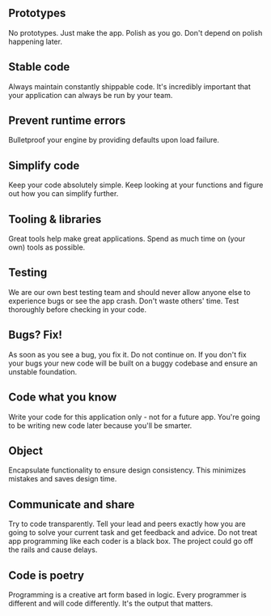 ## Prototypes
No prototypes. Just make the app. Polish as you go. Don't depend on polish happening later.

## Stable code
Always maintain constantly shippable code.
It's incredibly important that your application can always be run by your team. 

## Prevent runtime errors 
Bulletproof your engine by providing defaults upon load failure.

## Simplify code 
Keep your code absolutely simple. Keep looking at your functions and figure out how you can simplify further.

## Tooling & libraries 
Great tools help make great applications. Spend as much time on (your own) tools as possible.

## Testing  
We are our own best testing team and should never allow anyone else to experience bugs or see the app crash. Don't waste others' time. Test thoroughly before checking in your code.

## Bugs? Fix!
As soon as you see a bug, you fix it. Do not continue on. If you don't fix your bugs your new code will be built on a buggy codebase and ensure an unstable foundation.

## Code what you know
Write your code for this application only - not for a future app. You're going to be writing new code later because you'll be smarter.

## Object 
Encapsulate functionality to ensure design consistency. This minimizes mistakes and saves design time.

## Communicate and share 
Try to code transparently. Tell your lead and peers exactly how you are going to solve your current task and get feedback and advice. Do not treat app programming like each coder is a black box. The project could go off the rails and cause delays.

## Code is poetry
Programming is a creative art form based in logic. Every programmer is different and will code differently. It's the output that matters.
